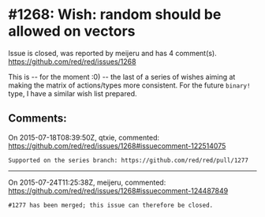 
#1268: Wish: random should be allowed on vectors
================================================================================
Issue is closed, was reported by meijeru and has 4 comment(s).
<https://github.com/red/red/issues/1268>

This is -- for the moment :0) -- the last of a series of wishes aiming at making the matrix of actions/types more consistent. For the future `binary!` type, I have a similar wish list prepared. 



Comments:
--------------------------------------------------------------------------------

On 2015-07-18T08:39:50Z, qtxie, commented:
<https://github.com/red/red/issues/1268#issuecomment-122514075>

    Supported on the series branch: https://github.com/red/red/pull/1277

--------------------------------------------------------------------------------

On 2015-07-24T11:25:38Z, meijeru, commented:
<https://github.com/red/red/issues/1268#issuecomment-124487849>

    #1277 has been merged; this issue can therefore be closed.

